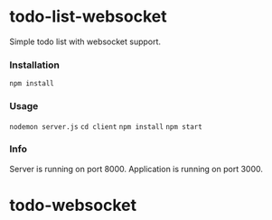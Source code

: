 # todo-list-websocket

Simple todo list with websocket support.

### Installation

`npm install`

### Usage

`nodemon server.js`
`cd client`
`npm install`
`npm start`

### Info

Server is running on port 8000.
Application is running on port 3000.
# todo-websocket

